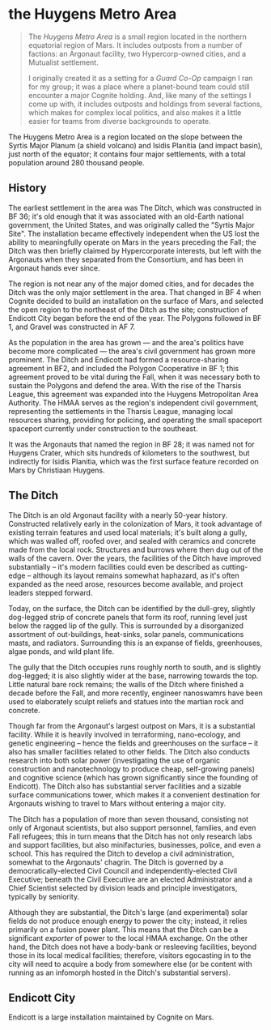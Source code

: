 # the Huygens Metro Area

> The *Huygens Metro Area* is a small region located in the northern equatorial region of Mars.
> It includes outposts from a number of factions: an Argonaut facility, two Hypercorp-owned cities, and a Mutualist settlement.
>
> I originally created it as a setting for a *Guard Co-Op* campaign I ran for my group; it was a place where a planet-bound team could still encounter a major Cognite holding.
> And, like many of the settings I come up with, it includes outposts and holdings from several factions, which makes for complex local politics, and also makes it a little easier for teams from diverse backgrounds to operate.

The Huygens Metro Area is a region located on the slope between the Syrtis Major Planum (a shield volcano) and Isidis Planitia (and impact basin), just north of the equator; it contains four major settlements, with a total population around 280 thousand people.

## History

The earliest settlement in the area was The Ditch, which was constructed in BF 36; it's old enough that it was associated with an old-Earth national government, the United States, and was originally called the "Syrtis Major Site".
The installation became effectively independent when the US lost the ability to meaningfully operate on Mars in the years preceding the Fall; the Ditch was then briefly claimed by Hypercorporate interests, but left with the Argonauts when they separated from the Consortium, and has been in Argonaut hands ever since.

The region is not near any of the major domed cities, and for decades the Ditch was the only major settlement in the area.
That changed in BF 4 when Cognite decided to build an installation on the surface of Mars, and selected the open region to the northeast of the Ditch as the site; construction of Endicott City began before the end of the year.
The Polygons followed in BF 1, and Gravel was constructed in AF 7.

As the population in the area has grown — and the area's politics have become more complicated — the area's civil government has grown more prominent.
The Ditch and Endicott had formed a resource-sharing agreement in BF2, and included the Polygon Cooperative in BF 1; this agreement proved to be vital during the Fall, when it was necessary both to sustain the Polygons and defend the area.
With the rise of the Tharsis League, this agreement was expanded into the Huygens Metropolitan Area Authority.
The HMAA serves as the region's independent civil government, representing the settlements in the Tharsis League, managing local resources sharing, providing for policing, and operating the small spaceport spaceport currently under construction to the southeast.

It was the Argonauts that named the region in BF 28; it was named not for Huygens Crater, which sits hundreds of kilometers to the southwest, but indirectly for Isidis Planitia, which was the first surface feature recorded on Mars by Christiaan Huygens.

## The Ditch

The Ditch is an old Argonaut facility with a nearly 50-year history.
Constructed relatively early in the colonization of Mars, it took advantage of existing terrain features and used local materials; it's built along a gully, which was walled off, roofed over, and sealed with ceramics and concrete made from the local rock.
Structures and burrows where then dug out of the walls of the cavern.
Over the years, the facilities of the Ditch have improved substantially – it's modern facilities could even be described as cutting-edge – although its layout remains somewhat haphazard, as it's often expanded as the need arose, resources become available, and project leaders stepped forward.

Today, on the surface, the Ditch can be identified by the dull-grey, slightly dog-legged strip of concrete panels that form its roof, running level just below the ragged lip of the gully.
This is surrounded by a disorganized assortment of out-buildings, heat-sinks, solar panels, communications masts, and radiators.
Surrounding this is an expanse of fields, greenhouses, algae ponds, and wild plant life.

The gully that the Ditch occupies runs roughly north to south, and is slightly dog-legged; it is also slightly wider at the base, narrowing towards the top.
Little natural bare rock remains; the walls of the Ditch where finished a decade before the Fall, and more recently, engineer nanoswamrs have been used to elaborately sculpt reliefs and statues into the martian rock and concrete.

Though far from the Argonaut's largest outpost on Mars, it is a substantial facility.
While it is heavily involved in terraforming, nano-ecology, and genetic engineering – hence the fields and greenhouses on the surface – it also has smaller facilities related to other fields.
The Ditch also conducts research into both solar power (investigating the use of organic construction and nanotechnology to produce cheap, self-growing panels) and cognitive science (which has grown significantly since the founding of Endicott).
The Ditch also has substantial server facilities and a sizable surface communications tower, which makes it a convenient destination for Argonauts wishing to travel to Mars without entering a major city.

The Ditch has a population of more than seven thousand, consisting not only of Argonaut scientists, but also support personnel, families, and even Fall refugees; this in turn means that the Ditch has not only research labs and support facilities, but also minifacturies, businesses, police, and even a school.
This has required the Ditch to develop a civil administration, somewhat to the Argonauts' chagrin.
The Ditch is governed by a democratically-elected Civil Council and independently-elected Civil Executive; beneath the Civil Executive are an elected Administrator and a Chief Scientist selected by division leads and principle investigators, typically by seniority.

Although they are substantial, the Ditch's large (and experimental) solar fields do not produce enough energy to power the city; instead, it relies primarily on a fusion power plant.
This means that the Ditch can be a significant *exporter* of power to the local HMAA exchange.
On the other hand, the Ditch does not have a body-bank or resleeving facilities, beyond those in its local medical facilities; therefore, visitors egocasting in to the city will need to acquire a body from somewhere else (or be content with running as an infomorph hosted in the Ditch's substantial servers).

## Endicott City

Endicott is a large installation maintained by Cognite on Mars.
